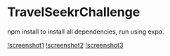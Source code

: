 # TravelSeekrChallenge

npm install to install all dependencies, run using expo.

[!screenshot1]()
[!screenshot2]()
[!screenshot3]()
